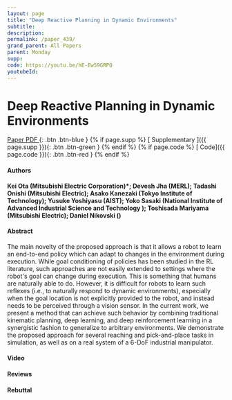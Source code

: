 ```yaml
---
layout: page
title: "Deep Reactive Planning in Dynamic Environments"
subtitle: 
description:
permalink: /paper_439/
grand_parent: All Papers
parent: Monday
supp: 
code: https://youtu.be/hE-Ew59GRPQ
youtubeId: 
---
```


# Deep Reactive Planning in Dynamic Environments

[<i class="fa fa-file-text-o" aria-hidden="true"></i> Paper PDF ](https://drive.google.com/file/d/1t8FFYXhmcARZh1x6HhCe5fSipnUxDZkG/view){: .btn .btn-blue } {% if page.supp %} [<i class="fa fa-file-text-o" aria-hidden="true"></i> Supplementary ]({{ page.supp }}){: .btn .btn-green } {% endif %} {% if page.code %} [<i class="fa fa-github" aria-hidden="true"></i> Code]({{ page.code }}){: .btn .btn-red }
{% endif %}

#### Authors
**Kei Ota (Mitsubishi Electric Corporation)*; Devesh Jha (MERL); Tadashi Onishi (Mitsubishi Electric); Asako Kanezaki (Tokyo Institute of Technology); Yusuke Yoshiyasu (AIST); Yoko Sasaki (National Institute of Advanced Industrial Science and Technology	); Toshisada Mariyama (Mitsubishi Electric); Daniel Nikovski ()**

#### Abstract
The main novelty of the proposed approach is that it allows a robot to learn an end-to-end policy which can adapt to changes in the environment during execution. While goal conditioning of policies has been studied in the RL literature, such approaches are not easily extended to settings where the robot's goal can change during execution. This is something that humans are naturally able to do. However, it is difficult for robots to learn such reflexes (i.e., to naturally respond to dynamic environments), especially when the goal location is not explicitly provided to the robot, and instead needs to be perceived through a vision sensor. In the current work, we present a method that can achieve such behavior by combining traditional kinematic planning, deep learning, and deep reinforcement learning in a synergistic fashion to generalize to arbitrary environments. We demonstrate the proposed approach for several reaching and pick-and-place tasks in simulation, as well as on a real system of a 6-DoF industrial manipulator.

#### Video 

#### Reviews

#### Rebuttal
